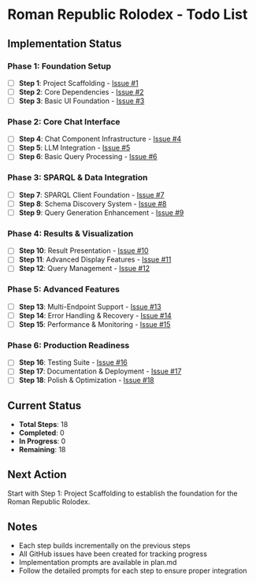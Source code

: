# Roman Republic Rolodex - Todo List

## Implementation Status

### Phase 1: Foundation Setup
- [ ] **Step 1**: Project Scaffolding - [Issue #1](https://github.com/gillisandrew/roman-republic-rolodex/issues/1)
- [ ] **Step 2**: Core Dependencies - [Issue #2](https://github.com/gillisandrew/roman-republic-rolodex/issues/2)
- [ ] **Step 3**: Basic UI Foundation - [Issue #3](https://github.com/gillisandrew/roman-republic-rolodex/issues/3)

### Phase 2: Core Chat Interface
- [ ] **Step 4**: Chat Component Infrastructure - [Issue #4](https://github.com/gillisandrew/roman-republic-rolodex/issues/4)
- [ ] **Step 5**: LLM Integration - [Issue #5](https://github.com/gillisandrew/roman-republic-rolodex/issues/5)
- [ ] **Step 6**: Basic Query Processing - [Issue #6](https://github.com/gillisandrew/roman-republic-rolodex/issues/6)

### Phase 3: SPARQL & Data Integration
- [ ] **Step 7**: SPARQL Client Foundation - [Issue #7](https://github.com/gillisandrew/roman-republic-rolodex/issues/7)
- [ ] **Step 8**: Schema Discovery System - [Issue #8](https://github.com/gillisandrew/roman-republic-rolodex/issues/8)
- [ ] **Step 9**: Query Generation Enhancement - [Issue #9](https://github.com/gillisandrew/roman-republic-rolodex/issues/9)

### Phase 4: Results & Visualization
- [ ] **Step 10**: Result Presentation - [Issue #10](https://github.com/gillisandrew/roman-republic-rolodex/issues/10)
- [ ] **Step 11**: Advanced Display Features - [Issue #11](https://github.com/gillisandrew/roman-republic-rolodex/issues/11)
- [ ] **Step 12**: Query Management - [Issue #12](https://github.com/gillisandrew/roman-republic-rolodex/issues/12)

### Phase 5: Advanced Features
- [ ] **Step 13**: Multi-Endpoint Support - [Issue #13](https://github.com/gillisandrew/roman-republic-rolodex/issues/13)
- [ ] **Step 14**: Error Handling & Recovery - [Issue #14](https://github.com/gillisandrew/roman-republic-rolodex/issues/14)
- [ ] **Step 15**: Performance & Monitoring - [Issue #15](https://github.com/gillisandrew/roman-republic-rolodex/issues/15)

### Phase 6: Production Readiness
- [ ] **Step 16**: Testing Suite - [Issue #16](https://github.com/gillisandrew/roman-republic-rolodex/issues/16)
- [ ] **Step 17**: Documentation & Deployment - [Issue #17](https://github.com/gillisandrew/roman-republic-rolodex/issues/17)
- [ ] **Step 18**: Polish & Optimization - [Issue #18](https://github.com/gillisandrew/roman-republic-rolodex/issues/18)

## Current Status
- **Total Steps**: 18
- **Completed**: 0
- **In Progress**: 0
- **Remaining**: 18

## Next Action
Start with Step 1: Project Scaffolding to establish the foundation for the Roman Republic Rolodex.

## Notes
- Each step builds incrementally on the previous steps
- All GitHub issues have been created for tracking progress
- Implementation prompts are available in plan.md
- Follow the detailed prompts for each step to ensure proper integration